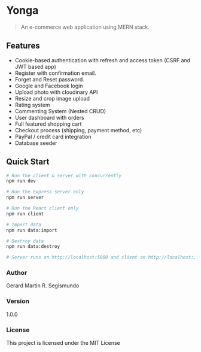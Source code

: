 # Yonga

> An e-commerce web application using MERN stack.

## Features

- Cookie-based authentication with refresh and access token (CSRF and JWT based app)
- Register with confirmation email.
- Forget and Reset password.
- Google and Facebook login
- Upload photo with cloudinary API
- Resize and crop image upload
- Rating system
- Commenting System (Nested CRUD)
- User dashboard with orders
- Full featured shopping cart
- Checkout process (shipping, payment method, etc)
- PayPal / credit card integration
- Database seeder

## Quick Start

```bash
# Run the client & server with concurrently
npm run dev

# Run the Express server only
npm run server

# Run the React client only
npm run client

# Import data
npm run data:import

# Destroy data
npm run data:destroy

# Server runs on http://localhost:5000 and client on http://localhost:3000
```

### Author

Gerard Martin R. Segismundo

### Version

1.0.0

### License

This project is licensed under the MIT License
